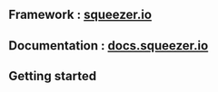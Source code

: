 ## Framework : [squeezer.io](https://squeezer.io)
## Documentation : [docs.squeezer.io](https://squeezer.io/docs)
## Getting started 